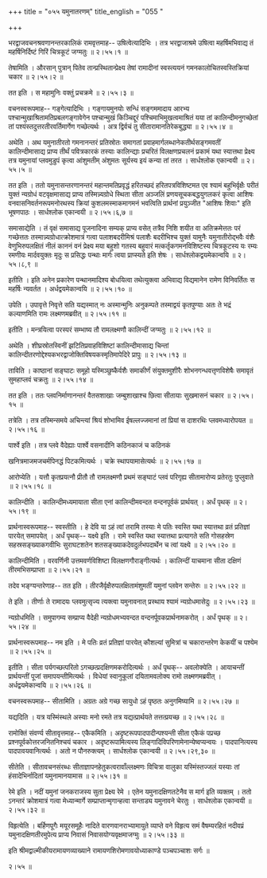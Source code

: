 +++
title = "०५५ यमुनातरणम्"
title_english = "055 "

+++


भरद्वाजवचनश्रवणानन्तरकालिकं रामवृत्तमाह-- उषित्वेत्यादिभिः । तत्र
भरद्वाजाश्रमे उषित्वा महर्षिमभिवाद्य तं महर्षिनिर्दिष्टं गिरिं चित्रकूटं
जग्मतुः  ॥  २।५५।१  ॥   

  

तेषामिति । औरसान् पुत्रान् पितेव तान्प्रस्थितान्प्रेक्ष्य तेषां
रामादीनां स्वस्त्ययनं गमनकालोचितस्वस्तिक्रियां चकार  ॥  २।५५।२  ॥   

  

तत इति । स महामुनिः वक्तुं प्रचक्रमे  ॥  २।५५।३  ॥   

  

वचनस्वरूपमाह-- गङ्गेत्यादिभिः । गङ्गायमुनयोः सन्धिं सङ्गममादाय आरभ्य
पश्चान्मुखाश्रितामतिप्रबलगङ्गावेगेन पश्चान्मुखं किञ्चिद्दूरं
पश्चिमाभिमुखत्वमाश्रितं यया तां कालिन्दीमनुगच्छेतां तां
पश्यंस्तदुत्तरतीरवर्तिमार्गेण गच्छेत्यर्थः । अत्र द्विर्वचं तु
सीतारामानतिरेकबुद्ध्या  ॥  २।५५।४  ॥   

  

अथेति । अथ यमुनातीरतो गमनानन्तरं प्रतिस्रोतः समागतां
प्रवाहमार्गलब्धानेकतीर्थसङ्गमवतीं कालिन्दीमासाद्य प्राप्य तीर्थं
पवित्रकारकं तस्याः कालिन्द्याः प्रचरितं विलक्षणप्रचलनं प्रकामं यथा
स्यात्तथा प्रेक्ष्य तत्र यमुनायां प्लवमुडुपं कृत्वा आंशुमतीम् अंशुमतः
सूर्यस्य इयं कन्या तां तरत । सार्धश्लोक एकान्वयी  ॥  २।५५।५  ॥   

  

तत इति । ततो यमुनासन्तरणानन्तरं महान्तमतिप्रवृद्धं हरितच्छदं
हरितपत्रविशिष्टमत एव श्यामं बहुभिर्वृक्षैः परीतं युक्तं न्यग्रोधं
वटवृक्षमासाद्य प्राप्य तस्मिन्न्यग्रोधे स्थिता सीता अञ्जलिं
प्रणयसूचकबद्धयुगलकरं कृत्वा आशिषः वनवासनिवर्तनरूपमनोरथस्य क्रियां
कुशलमस्माकमागमनं भवत्विति प्रार्थनां प्रयुञ्जीत "आशिषः शिवाः" इति
भूषणपाठः । सार्धश्लोक एकान्वयी  ॥  २।५५।६,७  ॥   

  

समासाद्येति । तं वृक्षं समासाद्य पूजनादिना सम्यक् प्राप्य वसेत् तत्रैव
निशि शयीत वा अतिक्रमेत्ततः परं गच्छेत्ततः तस्मान्न्यग्रोधात्क्रोशमात्रं
गत्वा पलाशबदरीमिश्रं पलाशैः बदरीभिश्च युक्तं यामुनैः यमुनातीरोद्भवैः
वंशैः वेणुभिरुपलक्षितं नीलं काननं वनं प्रेक्ष्य मया बहुशो गतस्य बहुवारं
मत्कर्तृकगमनविशिष्टस्य चित्रकूटस्य यः रम्यः रमणीयः मार्दवयुक्तः मृदुः स
प्रसिद्धः पन्थाः मार्गः त्वया प्राप्स्यते इति शेषः ।
सार्धश्लोकद्वयमेकान्वयि  ॥  २।५५।८,९  ॥   

  

इतीति । इति अनेन प्रकारेण पन्थानमादिश्य बोधयित्वा तथेत्युक्त्वा अभिवाद्य
विद्यमानेन रामेण विनिवर्तितः स महर्षिः न्यवर्तत । अर्धद्वयमेकान्वयि  ॥ 
२।५५।१०  ॥   

  

उपेति । उपावृत्ते निवृत्ते सति यद्यस्मात् नः अस्मान्मुनिः अनुकम्पते
तस्माद्वयं कृतपुण्याः अतः ते भद्रं कल्याणमिति रामः लक्ष्मणमब्रवीत्  ॥ 
२।५५।११  ॥   

  

इतीति । मन्त्रयित्वा परस्परं सम्भाष्य तौ रामलक्ष्मणौ कालिन्दीं जग्मतुः
 ॥  २।५५।१२  ॥   

  

अथेति । शीघ्रस्रोतस्विनीं झटितिप्रवाहविशिष्टां कालिन्दीमासाद्य चिन्तां
कालिन्दीतरणोद्देश्यकभरद्वाजोक्तिविषयकस्मृतिमापेदिरे प्रापुः  ॥  २।५५।१३
 ॥   

  

ताविति । काष्ठानां सङ्घाटः समूहो यस्मिञ्छुष्कैर्वशैः समाकीर्णं
संयुक्तमुशीरैः शोभनगन्धवत्तृणविशेषैः समावृतं सुमहाप्लवं चक्रतुः  ॥ 
२।५५।१४  ॥   

  

तत इति । ततः प्लवनिर्माणानन्तरं वैतसशाखाः जम्बुशाखाश्च छित्वा सीतायाः
सुखमासनं चकार  ॥  २।५५।१५  ॥   

  

तत्रेति । तत्र तस्मिन्समये अचिन्त्यां श्रियं शोभामिव ईषल्लज्जमानां तां
प्रियां स दाशरथिः प्लवमध्यारोपयत  ॥  २।५५।१६  ॥   

  

पार्श्वे इति । तत्र प्लवे वैदेह्याः पार्श्वे वसनादीनि कठिनकाजं च
कठिनकं  

खनित्रमाजमजचर्मपिनद्धं पिटकमित्यर्थः । चक्रे स्थापयामासेत्यर्थः  ॥ 
२।५५।१७  ॥   

  

आरोप्येति । यत्तौ कृतप्रयत्नौ प्रीतौ तौ रामलक्ष्मणौ प्रथमं सङ्घाटं प्लवं
परिगृह्य सीतामारोप्य प्रतेरतुः पुप्लुवाते  ॥  २।५५।१८  ॥   

  

कालिन्दीति । कालिन्दीमध्यमायाता सीता एनां कालिन्दीमवन्दत वन्दनपूर्वकं
प्रार्थयत् । अर्धं पृथक्  ॥  २।५५।१९  ॥   

  

प्रार्थनास्वरूपमाह-- स्वस्तीति । हे देवि या ऽहं त्वां तरामि तस्याः मे
पतिः स्वस्ति यथा स्यात्तथा व्रतं प्रतिज्ञां पारयेत् समापयेत् । अर्धं
पृथक्-- यक्ष्ये इति । रामे स्वस्ति यथा स्यात्तथा प्रत्यागते सति
गोसहस्रेण सहस्रसङ्ख्याकगवीभिः सुराघटशतेन शतसङ्ख्याकदेवदुर्लभपदार्थेन च
त्वां यक्ष्ये  ॥  २।५५।२०  ॥   

  

कालिन्दीमिति । वरवर्णिनी उत्तमवर्णविशिष्टा विलक्षणगौराङ्गीत्यर्थः ।
कालिन्दीं याचमाना सीता दक्षिणं तीरमभिसम्प्राप्ता  ॥  २।५५।२१  ॥   

  

तदेव भङ्ग्यन्तरेणाह-- तत इति । तीरजैर्वृक्षैरुपलक्षितामंशुमतीं यमुनां
प्लवेन सन्तेरुः  ॥  २।५५।२२  ॥   

  

ते इति । तीर्णाः ते रामादयः प्लवमुत्सृज्य त्यक्त्वा यमुनावनात् प्रस्थाय
श्यामं न्यग्रोधमासेदुः  ॥  २।५५।२३  ॥   

  

न्यग्रोधमिति । समुपागम्य सम्प्राप्य वैदेही न्यग्रोधमभ्यवन्दत
वन्दनर्पूवकप्रार्थनामकरोत् । अर्धं पृथक्  ॥  २।५५।२४  ॥   

  

प्रार्थनास्वरूपमाह-- नम इति । मे पतिः व्रतं प्रतिज्ञां पारयेत् कौशल्यां
सुमित्रां च चकारान्तरेण केकयीं च पश्येम  ॥  २।५५।२५  ॥   

  

इतीति । सीता पर्यगच्छत्परितो ऽगच्छत्प्रदक्षिणमकरोदित्यर्थः । अर्धं
पृथक्-- अवलोक्येति । आयाचन्तीं प्रार्थयन्तीं पूजां समापयन्तीमित्यर्थः ।
विधेयां स्वानुकूलां दयितामवलोक्य रामो लक्ष्मणमब्रवीत् ।
अर्धद्वयमेकान्वयि  ॥  २।५५।२६  ॥   

  

वचनस्वरूपमाह-- सीतामिति । अग्रतः अग्रे गच्छ सायुधो ऽहं पृष्ठतः
अनुगमिष्यामि  ॥  २।५५।२७  ॥   

  

यद्यदिति । यत्र यस्मिंस्थले अस्याः मनो रमते तत्र यद्यत्प्रार्थयते
तत्तत्प्रयच्छ  ॥  २।५५।२८  ॥   

  

रामोक्तिं संवर्ण्य सीतावृत्तमाह-- एकैकमिति । अदृष्टरूपपादपादीन्पश्यन्ती
सीता एकैकं पप्रच्छ प्रश्नपूर्वकोत्तरजनितनिश्चयं चकार ।
अदृष्टरूपामित्यस्य लिङ्गादिविपरिणामेनान्येष्वप्यन्वयः । पादपानित्यस्य
पादपावयवानित्यर्थः । अतो न पौनरुक्त्यम् । सार्धश्लोक एकान्वयी  ॥ 
२।५५।२९,३०  ॥   

  

सीतेति । सीतावचनसंरब्धः सीताज्ञापनहेतुकत्वरावाँल्लक्ष्मणः विचित्रा
वालुका यस्मिंस्तज्जलं यस्याः तां हंसादेभिर्नादितां यमुनामानयामास  ॥ 
२।५५।३१  ॥   

  

रेमे इति । नदीं यमुनां जनकराजस्य सुता प्रेक्ष्य रेमे । एतेन
यमुनादक्षिणतटेनैव स मार्ग इति व्यक्तम् । ततो ऽनन्तरं क्रोशमात्रं गत्वा
मेध्यान्मार्गे सम्प्राप्तान्मृगान्हत्वा सन्ताड्य यमुनावने चेरतुः ।
सार्धश्लोक एकान्वयी  ॥  २।५५।३२  ॥   

  

विहृत्येति । बर्हिणपूगैः मयूरसमूहैः नादिते वारणवानराभ्यामायुते व्याप्ते
वने विहृत्य समं वैषम्यरहितं नदीवप्रं यमुनादक्षिणतीरमुपेत्य प्राप्य
निवासं निवासयोग्यवृक्षमाजग्मुः  ॥  २।५५।३३  ॥   

  

इति श्रीमद्वाल्मीकीयरामायणव्याख्याने रामायणशिरोमणावयोध्याकाण्डे
पञ्चपञ्चाशः सर्गः  ॥   

२।५५  ॥   

  


